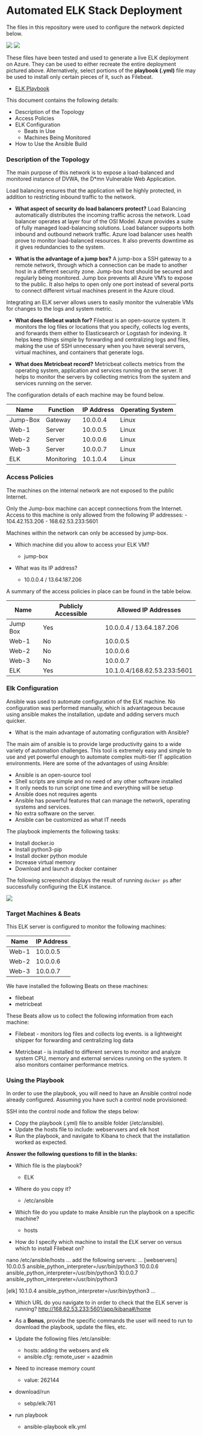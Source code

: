 # Automated ELK Stack Deployment

The files in this repository were used to configure the network depicted below.

![](Images/network_diagram.png)
![](Images/AzureNetworkTopology.png)

These files have been tested and used to generate a live ELK deployment on Azure. They can be used to either recreate the entire deployment pictured above. Alternatively, select portions of the **playbook (.yml)** file may be used to install only certain pieces of it, such as Filebeat.

  - [ELK Playbook](/Ansible/install-elk.yml)
    
This document contains the following details:
- Description of the Topology
- Access Policies
- ELK Configuration
  - Beats in Use
  - Machines Being Monitored
- How to Use the Ansible Build

### Description of the Topology

The main purpose of this network is to expose a load-balanced and monitored instance of DVWA, the D*mn Vulnerable Web Application.

Load balancing ensures that the application will be highly protected, in addition to restricting inbound traffic to the network.

- **What aspect of security do load balancers protect?** 
	Load Balancing automatically distributes the incoming traffic across the network. Load balancer operates at layer four of the OSI Model. Azure provides a suite of fully managed load-balancing solutions. Load balancer supports both inbound and outbound network traffic. Azure load balancer uses health prove to monitor load-balanced resources. It also prevents downtime as it gives redundancies to the system.

- **What is the advantage of a jump box?** 
	A jump-box a SSH gateway to a remote network, through which a connection can be made to another host in a different security zone. Jump-box host should be secured and regularly being monitored. Jump box prevents all Azure VM’s to expose to the public. It also helps to open only one port instead of several ports to connect different virtual machines present in the Azure cloud.

Integrating an ELK server allows users to easily monitor the vulnerable VMs for changes to the logs and system metric.

- **What does filebeat watch for?**
	Filebeat is an open-source system. It monitors the log files or locations that you specify, collects log events, and forwards them either to Elasticsearch or Logstash for indexing. It helps keep things simple by forwarding and centralizing logs and files, making the use of SSH unnecessary when you have several servers, virtual machines, and containers that generate logs.

- **What does Metricbeat record?**
	Metricbeat collects metrics from the operating system, application and services running on the server. It helps to monitor the servers by collecting metrics from the system and services running on the server. 

The configuration details of each machine may be found below.

| Name     | Function   | IP Address | Operating System |
|----------|------------|------------|------------------|
| Jump-Box | Gateway    | 10.0.0.4   | Linux            |
| Web-1    | Server     | 10.0.0.5   | Linux            |
| Web-2    | Server     | 10.0.0.6   | Linux            |
| Web-3    | Server     | 10.0.0.7   | Linux            |
| ELK      | Monitoring | 10.1.0.4   | Linux            |


### Access Policies

The machines on the internal network are not exposed to the public Internet. 

Only the Jump-box machine can accept connections from the Internet. Access to this machine is only allowed from the following IP addresses:
	- 104.42.153.206
	- 168.62.53.233:5601 

Machines within the network can only be accessed by jump-box.
- Which machine did you allow to access your ELK VM? 
	- jump-box
	
- What was its IP address?
	- 10.0.0.4 / 13.64.187.206

A summary of the access policies in place can be found in the table below.

| Name     | Publicly Accessible | Allowed IP Addresses        |
|----------|---------------------|-----------------------------|
| Jump Box | Yes                 | 10.0.0.4 / 13.64.187.206    |
| Web-1    | No                  | 10.0.0.5                    |
| Web-2    | No                  | 10.0.0.6                    |
| Web-3    | No                  | 10.0.0.7                    |
| ELK      | Yes                 | 10.1.0.4/168.62.53.233:5601 |

### Elk Configuration

Ansible was used to automate configuration of the ELK machine. No configuration was performed manually, which is advantageous because using ansible makes the installation, update and adding servers much quicker. 

- What is the main advantage of automating configuration with Ansible?

The main aim of ansible is to provide large productivity gains to a wide variety of automation challenges. This tool is extremely easy and simple to use and yet powerful enough to automate complex multi-tier IT application environments. Here are some of the advantages of using Ansible:

- Ansible is an open-source tool
- Shell scripts are simple and no need of any other software installed
- It only needs to run script one time and everything will be setup
- Ansible does not requires agents 
- Ansible has powerful features that can manage the network, operating systems and services. 
- No extra software on the server. 
- Ansible can be customized as what IT needs

The playbook implements the following tasks:
- Install docker.io
- Install python3-pip
- Install docker python module
- Increase virtual memory
- Download and launch a docker container

The following screenshot displays the result of running `docker ps` after successfully configuring the ELK instance.

![](Images/docker-ps.PNG)

### Target Machines & Beats

This ELK server is configured to monitor the following machines:

| Name     | IP Address |
|----------|------------|
| Web-1    | 10.0.0.5   |
| Web-2    | 10.0.0.6   |
| Web-3    | 10.0.0.7   |

We have installed the following Beats on these machines:
- filebeat
- metricbeat

These Beats allow us to collect the following information from each machine:

- Filebeat - monitors log files and collects log events. is a lightweight shipper for forwarding and centralizing log data

- Metricbeat - is installed to different servers to monitor and analyze system CPU, memory and external services running on the system. It also monitors container performance metrics. 


### Using the Playbook
In order to use the playbook, you will need to have an Ansible control node already configured. Assuming you have such a control node provisioned: 

SSH into the control node and follow the steps below:
- Copy the playbook (.yml) file to ansible folder (/etc/ansible).
- Update the hosts file to include: webservsers and elk host
- Run the playbook, and navigate to Kibana to check that the installation worked as expected.

**Answer the following questions to fill in the blanks:**
- Which file is the playbook? 
	- ELK
	
- Where do you copy it?
	- /etc/ansible
	
- Which file do you update to make Ansible run the playbook on a specific machine? 
	- hosts

- How do I specify which machine to install the ELK server on versus which to install Filebeat on?

nano /etc/ansible/hosts ... add the following servers: 
...
[webservers]
10.0.0.5 ansible_python_interpreter=/usr/bin/python3
10.0.0.6 ansible_python_interpreter=/usr/bin/python3
10.0.0.7 ansible_python_interpreter=/usr/bin/python3

[elk]
10.1.0.4 ansible_python_interpreter=/usr/bin/python3
...

- Which URL do you navigate to in order to check that the ELK server is running?
	http://168.62.53.233:5601/app/kibana#/home

- As a **Bonus**, provide the specific commands the user will need to run to download the playbook, update the files, etc.

- Update the following files /etc/ansible: 
	- hosts: adding the websers and elk
	- ansible.cfg: remote_user = azadmin
- Need to increase memory count
	- value: 262144
- download/run
	- sebp/elk:761
- run playbook
	- ansible-playbook elk.yml
	